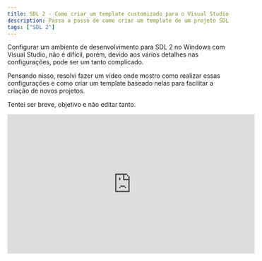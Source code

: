 ```yaml
---
title: SDL 2 - Como criar um template customizado para o Visual Studio 2017
description: Passa a passo de como criar um template de um projeto SDL 2 para Visual Studio
tags: ["SDL 2"]
---
```


Configurar um ambiente de desenvolvimento para SDL 2 no Windows com Visual Studio, não é difícil, porém, devido aos vários detalhes nas configurações, pode ser um tanto complicado.

Pensando nisso, resolvi fazer um vídeo onde mostro como realizar essas configurações e como criar um template baseado nelas para facilitar a criação de novos projetos.

Tentei ser breve, objetivo e não editar tanto.

<div class="video-responsive">
<iframe width="560" height="315" src="https://www.youtube.com/embed/sO-FzL2NbWY" frameborder="0" allow="autoplay; encrypted-media" allowfullscreen></iframe>
</div>
